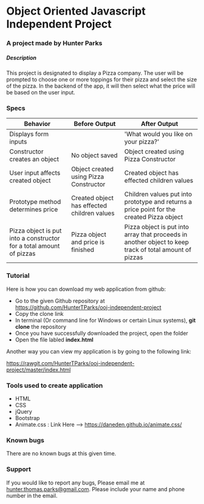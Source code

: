 # Object Oriented Javascript Independent Project

### A project made by **Hunter Parks**

##### Description

This project is designated to display a Pizza company. The user will be prompted to choose one or more toppings for their pizza and select the size of the pizza. In the backend of the app, it will then select what the price will be based on the user input.

### Specs

| Behavior | Before Output | After Output |
| -------- | ------------  | -------------|
| Displays form inputs |       | 'What would you like on your pizza?'|
| Constructor creates an object | No object saved | Object created using Pizza Constructor |
| User input affects created object | Object created using Pizza Constructor | Created object has effected children values |
| Prototype method determines price | Created object has effected children values | Children values put into prototype and returns a price point for the created Pizza object |
| Pizza object is put into a constructor for a total amount of pizzas | Pizza object and price is finished | Pizza object is put into array that proceeds in another object to keep track of total amount of pizzas |

### Tutorial

Here is how you can download my web application from github:
* Go to the given Github repository at https://github.com/HunterTParks/ooj-independent-project
* Copy the clone link
* In terminal (Or command line for Windows or certain Linux systems), **git clone** the repository
* Once you have successfully downloaded the project, open the folder
* Open the file labled **index.html**

Another way you can view my application is by going to the following link:

https://rawgit.com/HunterTParks/ooj-independent-project/master/index.html

### Tools used to create application
* HTML
* CSS
* jQuery
* Bootstrap
* Animate.css : Link Here --> https://daneden.github.io/animate.css/

### Known bugs

There are no known bugs at this given time.

### Support

If you would like to report any bugs, Please email me at hunter.thomas.parks@gmail.com. Please include your name and phone number in the email.
